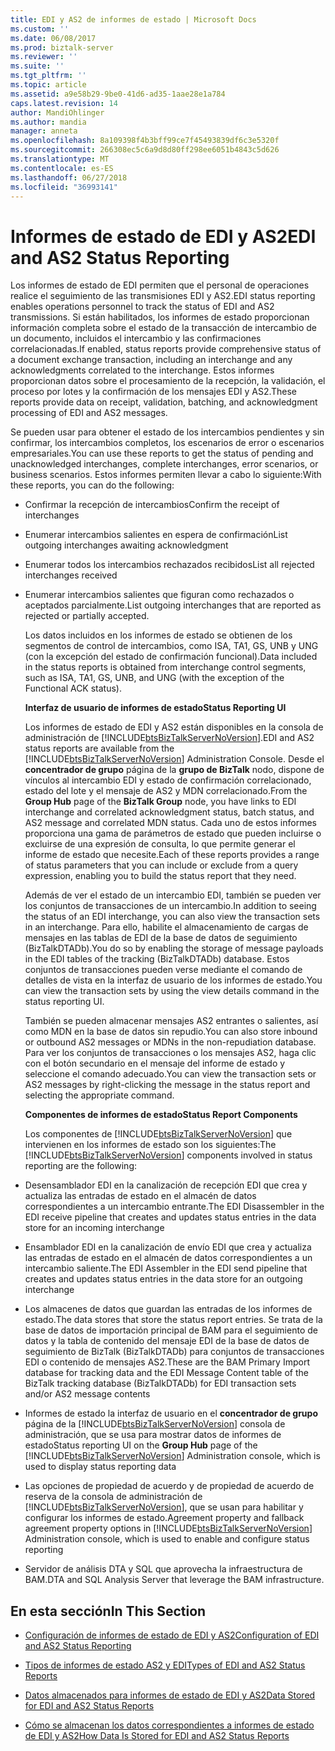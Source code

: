 ```yaml
---
title: EDI y AS2 de informes de estado | Microsoft Docs
ms.custom: ''
ms.date: 06/08/2017
ms.prod: biztalk-server
ms.reviewer: ''
ms.suite: ''
ms.tgt_pltfrm: ''
ms.topic: article
ms.assetid: a9e58b29-9be0-41d6-ad35-1aae28e1a784
caps.latest.revision: 14
author: MandiOhlinger
ms.author: mandia
manager: anneta
ms.openlocfilehash: 8a109398f4b3bff99ce7f45493839df6c3e5320f
ms.sourcegitcommit: 266308ec5c6a9d8d80ff298ee6051b4843c5d626
ms.translationtype: MT
ms.contentlocale: es-ES
ms.lasthandoff: 06/27/2018
ms.locfileid: "36993141"
---
```

# <a name="edi-and-as2-status-reporting"></a><span data-ttu-id="f0cde-102">Informes de estado de EDI y AS2</span><span class="sxs-lookup"><span data-stu-id="f0cde-102">EDI and AS2 Status Reporting</span></span>
<span data-ttu-id="f0cde-103">Los informes de estado de EDI permiten que el personal de operaciones realice el seguimiento de las transmisiones EDI y AS2.</span><span class="sxs-lookup"><span data-stu-id="f0cde-103">EDI status reporting enables operations personnel to track the status of EDI and AS2 transmissions.</span></span> <span data-ttu-id="f0cde-104">Si están habilitados, los informes de estado proporcionan información completa sobre el estado de la transacción de intercambio de un documento, incluidos el intercambio y las confirmaciones correlacionadas.</span><span class="sxs-lookup"><span data-stu-id="f0cde-104">If enabled, status reports provide comprehensive status of a document exchange transaction, including an interchange and any acknowledgments correlated to the interchange.</span></span> <span data-ttu-id="f0cde-105">Estos informes proporcionan datos sobre el procesamiento de la recepción, la validación, el proceso por lotes y la confirmación de los mensajes EDI y AS2.</span><span class="sxs-lookup"><span data-stu-id="f0cde-105">These reports provide data on receipt, validation, batching, and acknowledgment processing of EDI and AS2 messages.</span></span>  
  
 <span data-ttu-id="f0cde-106">Se pueden usar para obtener el estado de los intercambios pendientes y sin confirmar, los intercambios completos, los escenarios de error o escenarios empresariales.</span><span class="sxs-lookup"><span data-stu-id="f0cde-106">You can use these reports to get the status of pending and unacknowledged interchanges, complete interchanges, error scenarios, or business scenarios.</span></span> <span data-ttu-id="f0cde-107">Estos informes permiten llevar a cabo lo siguiente:</span><span class="sxs-lookup"><span data-stu-id="f0cde-107">With these reports, you can do the following:</span></span>  
  
- <span data-ttu-id="f0cde-108">Confirmar la recepción de intercambios</span><span class="sxs-lookup"><span data-stu-id="f0cde-108">Confirm the receipt of interchanges</span></span>  
  
- <span data-ttu-id="f0cde-109">Enumerar intercambios salientes en espera de confirmación</span><span class="sxs-lookup"><span data-stu-id="f0cde-109">List outgoing interchanges awaiting acknowledgment</span></span>  
  
- <span data-ttu-id="f0cde-110">Enumerar todos los intercambios rechazados recibidos</span><span class="sxs-lookup"><span data-stu-id="f0cde-110">List all rejected interchanges received</span></span>  
  
- <span data-ttu-id="f0cde-111">Enumerar intercambios salientes que figuran como rechazados o aceptados parcialmente.</span><span class="sxs-lookup"><span data-stu-id="f0cde-111">List outgoing interchanges that are reported as rejected or partially accepted.</span></span>  
  
  <span data-ttu-id="f0cde-112">Los datos incluidos en los informes de estado se obtienen de los segmentos de control de intercambios, como ISA, TA1, GS, UNB y UNG (con la excepción del estado de confirmación funcional).</span><span class="sxs-lookup"><span data-stu-id="f0cde-112">Data included in the status reports is obtained from interchange control segments, such as ISA, TA1, GS, UNB, and UNG (with the exception of the Functional ACK status).</span></span>  
  
  <span data-ttu-id="f0cde-113">**Interfaz de usuario de informes de estado**</span><span class="sxs-lookup"><span data-stu-id="f0cde-113">**Status Reporting UI**</span></span>  
  
  <span data-ttu-id="f0cde-114">Los informes de estado de EDI y AS2 están disponibles en la consola de administración de [!INCLUDE[btsBizTalkServerNoVersion](../includes/btsbiztalkservernoversion-md.md)].</span><span class="sxs-lookup"><span data-stu-id="f0cde-114">EDI and AS2 status reports are available from the [!INCLUDE[btsBizTalkServerNoVersion](../includes/btsbiztalkservernoversion-md.md)] Administration Console.</span></span> <span data-ttu-id="f0cde-115">Desde el **concentrador de grupo** página de la **grupo de BizTalk** nodo, dispone de vínculos al intercambio EDI y estado de confirmación correlacionado, estado del lote y el mensaje de AS2 y MDN correlacionado.</span><span class="sxs-lookup"><span data-stu-id="f0cde-115">From the **Group Hub** page of the **BizTalk Group** node, you have links to EDI interchange and correlated acknowledgment status, batch status, and AS2 message and correlated MDN status.</span></span> <span data-ttu-id="f0cde-116">Cada uno de estos informes proporciona una gama de parámetros de estado que pueden incluirse o excluirse de una expresión de consulta, lo que permite generar el informe de estado que necesite.</span><span class="sxs-lookup"><span data-stu-id="f0cde-116">Each of these reports provides a range of status parameters that you can include or exclude from a query expression, enabling you to build the status report that they need.</span></span>  
  
  <span data-ttu-id="f0cde-117">Además de ver el estado de un intercambio EDI, también se pueden ver los conjuntos de transacciones de un intercambio.</span><span class="sxs-lookup"><span data-stu-id="f0cde-117">In addition to seeing the status of an EDI interchange, you can also view the transaction sets in an interchange.</span></span> <span data-ttu-id="f0cde-118">Para ello, habilite el almacenamiento de cargas de mensajes en las tablas de EDI de la base de datos de seguimiento (BizTalkDTADb).</span><span class="sxs-lookup"><span data-stu-id="f0cde-118">You do so by enabling the storage of message payloads in the EDI tables of the tracking (BizTalkDTADb) database.</span></span> <span data-ttu-id="f0cde-119">Estos conjuntos de transacciones pueden verse mediante el comando de detalles de vista en la interfaz de usuario de los informes de estado.</span><span class="sxs-lookup"><span data-stu-id="f0cde-119">You can view the transaction sets by using the view details command in the status reporting UI.</span></span>  
  
  <span data-ttu-id="f0cde-120">También se pueden almacenar mensajes AS2 entrantes o salientes, así como MDN en la base de datos sin repudio.</span><span class="sxs-lookup"><span data-stu-id="f0cde-120">You can also store inbound or outbound AS2 messages or MDNs in the non-repudiation database.</span></span> <span data-ttu-id="f0cde-121">Para ver los conjuntos de transacciones o los mensajes AS2, haga clic con el botón secundario en el mensaje del informe de estado y seleccione el comando adecuado.</span><span class="sxs-lookup"><span data-stu-id="f0cde-121">You can view the transaction sets or AS2 messages by right-clicking the message in the status report and selecting the appropriate command.</span></span>  
  
  <span data-ttu-id="f0cde-122">**Componentes de informes de estado**</span><span class="sxs-lookup"><span data-stu-id="f0cde-122">**Status Report Components**</span></span>  
  
  <span data-ttu-id="f0cde-123">Los componentes de [!INCLUDE[btsBizTalkServerNoVersion](../includes/btsbiztalkservernoversion-md.md)] que intervienen en los informes de estado son los siguientes:</span><span class="sxs-lookup"><span data-stu-id="f0cde-123">The [!INCLUDE[btsBizTalkServerNoVersion](../includes/btsbiztalkservernoversion-md.md)] components involved in status reporting are the following:</span></span>  
  
- <span data-ttu-id="f0cde-124">Desensamblador EDI en la canalización de recepción EDI que crea y actualiza las entradas de estado en el almacén de datos correspondientes a un intercambio entrante.</span><span class="sxs-lookup"><span data-stu-id="f0cde-124">The EDI Disassembler in the EDI receive pipeline that creates and updates status entries in the data store for an incoming interchange</span></span>  
  
- <span data-ttu-id="f0cde-125">Ensamblador EDI en la canalización de envío EDI que crea y actualiza las entradas de estado en el almacén de datos correspondientes a un intercambio saliente.</span><span class="sxs-lookup"><span data-stu-id="f0cde-125">The EDI Assembler in the EDI send pipeline that creates and updates status entries in the data store for an outgoing interchange</span></span>  
  
- <span data-ttu-id="f0cde-126">Los almacenes de datos que guardan las entradas de los informes de estado.</span><span class="sxs-lookup"><span data-stu-id="f0cde-126">The data stores that store the status report entries.</span></span> <span data-ttu-id="f0cde-127">Se trata de la base de datos de importación principal de BAM para el seguimiento de datos y la tabla de contenido del mensaje EDI de la base de datos de seguimiento de BizTalk (BizTalkDTADb) para conjuntos de transacciones EDI o contenido de mensajes AS2.</span><span class="sxs-lookup"><span data-stu-id="f0cde-127">These are the BAM Primary Import database for tracking data and the EDI Message Content table of the BizTalk tracking database (BizTalkDTADb) for EDI transaction sets and/or AS2 message contents</span></span>  
  
- <span data-ttu-id="f0cde-128">Informes de estado la interfaz de usuario en el **concentrador de grupo** página de la [!INCLUDE[btsBizTalkServerNoVersion](../includes/btsbiztalkservernoversion-md.md)] consola de administración, que se usa para mostrar datos de informes de estado</span><span class="sxs-lookup"><span data-stu-id="f0cde-128">Status reporting UI on the **Group Hub** page of the [!INCLUDE[btsBizTalkServerNoVersion](../includes/btsbiztalkservernoversion-md.md)] Administration console, which is used to display status reporting data</span></span>  
  
- <span data-ttu-id="f0cde-129">Las opciones de propiedad de acuerdo y de propiedad de acuerdo de reserva de la consola de administración de [!INCLUDE[btsBizTalkServerNoVersion](../includes/btsbiztalkservernoversion-md.md)], que se usan para habilitar y configurar los informes de estado.</span><span class="sxs-lookup"><span data-stu-id="f0cde-129">Agreement property and fallback agreement property options in [!INCLUDE[btsBizTalkServerNoVersion](../includes/btsbiztalkservernoversion-md.md)] Administration console, which is used to enable and configure status reporting</span></span>  
  
- <span data-ttu-id="f0cde-130">Servidor de análisis DTA y SQL que aprovecha la infraestructura de BAM.</span><span class="sxs-lookup"><span data-stu-id="f0cde-130">DTA and SQL Analysis Server that leverage the BAM infrastructure.</span></span>  
  
## <a name="in-this-section"></a><span data-ttu-id="f0cde-131">En esta sección</span><span class="sxs-lookup"><span data-stu-id="f0cde-131">In This Section</span></span>  
  
-   [<span data-ttu-id="f0cde-132">Configuración de informes de estado de EDI y AS2</span><span class="sxs-lookup"><span data-stu-id="f0cde-132">Configuration of EDI and AS2 Status Reporting</span></span>](../core/configuration-of-edi-and-as2-status-reporting.md)  
  
-   [<span data-ttu-id="f0cde-133">Tipos de informes de estado AS2 y EDI</span><span class="sxs-lookup"><span data-stu-id="f0cde-133">Types of EDI and AS2 Status Reports</span></span>](../core/types-of-edi-and-as2-status-reports.md)  
  
-   [<span data-ttu-id="f0cde-134">Datos almacenados para informes de estado de EDI y AS2</span><span class="sxs-lookup"><span data-stu-id="f0cde-134">Data Stored for EDI and AS2 Status Reports</span></span>](../core/data-stored-for-edi-and-as2-status-reports.md)  
  
-   [<span data-ttu-id="f0cde-135">Cómo se almacenan los datos correspondientes a informes de estado de EDI y AS2</span><span class="sxs-lookup"><span data-stu-id="f0cde-135">How Data Is Stored for EDI and AS2 Status Reports</span></span>](../core/how-data-is-stored-for-edi-and-as2-status-reports.md)
